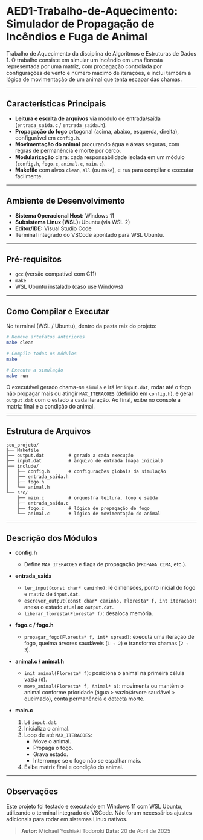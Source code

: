 # AED1-Trabalho-de-Aquecimento: Simulador de Propagação de Incêndios e Fuga de Animal

Trabalho de Aquecimento da disciplina de Algoritmos e Estruturas de Dados 1. O trabalho consiste em simular um incêndio em uma floresta representada por uma matriz, com propagação controlada por configurações de vento e número máximo de iterações, e inclui também a lógica de movimentação de um animal que tenta escapar das chamas.

---

## Características Principais

- **Leitura e escrita de arquivos** via módulo de entrada/saída (`entrada_saida.c` / `entrada_saida.h`).
- **Propagação do fogo** ortogonal (acima, abaixo, esquerda, direita), configurável em `config.h`.
- **Movimentação do animal** procurando água e áreas seguras, com regras de permanência e morte por cerco.
- **Modularização** clara: cada responsabilidade isolada em um módulo (`config.h`, `fogo.c`, `animal.c`, `main.c`).
- **Makefile** com alvos `clean`, `all` (ou `make`), e `run` para compilar e executar facilmente.

---

## Ambiente de Desenvolvimento

- **Sistema Operacional Host:** Windows 11
- **Subsistema Linux (WSL):** Ubuntu (via WSL 2)
- **Editor/IDE:** Visual Studio Code
- Terminal integrado do VSCode apontado para WSL Ubuntu.

---

## Pré-requisitos

- `gcc` (versão compatível com C11)
- `make`
- WSL Ubuntu instalado (caso use Windows)

---

## Como Compilar e Executar

No terminal (WSL / Ubuntu), dentro da pasta raiz do projeto:

```bash
# Remove artefatos anteriores
make clean

# Compila todos os módulos
make

# Executa a simulação
make run
```

O executável gerado chama-se `simula` e irá ler `input.dat`, rodar até o fogo não propagar mais ou atingir `MAX_ITERACOES` (definido em `config.h`), e gerar `output.dat` com o estado a cada iteração. Ao final, exibe no console a matriz final e a condição do animal.

---

## Estrutura de Arquivos

```
seu_projeto/
├── Makefile
├── output.dat         # gerado a cada execução
├── input.dat          # arquivo de entrada (mapa inicial)
├── include/
│   ├── config.h       # configurações globais da simulação
│   ├── entrada_saida.h
│   ├── fogo.h
│   └── animal.h
└── src/
    ├── main.c         # orquestra leitura, loop e saída
    ├── entrada_saida.c
    ├── fogo.c         # lógica de propagação de fogo
    └── animal.c       # lógica de movimentação do animal
```

---

## Descrição dos Módulos

- **config.h**
  - Define `MAX_ITERACOES` e flags de propagação (`PROPAGA_CIMA`, etc.).

- **entrada_saida**
  - `ler_input(const char* caminho)`: lê dimensões, ponto inicial do fogo e matriz de `input.dat`.
  - `escrever_output(const char* caminho, Floresta* f, int iteracao)`: anexa o estado atual ao `output.dat`.
  - `liberar_floresta(Floresta* f)`: desaloca memória.

- **fogo.c / fogo.h**
  - `propagar_fogo(Floresta* f, int* spread)`: executa uma iteração de fogo, queima árvores saudáveis (`1 → 2`) e transforma chamas (`2 → 3`).

- **animal.c / animal.h**
  - `init_animal(Floresta* f)`: posiciona o animal na primeira célula vazia (`0`).
  - `move_animal(Floresta* f, Animal* a)`: movimenta ou mantém o animal conforme prioridade (água > vazio/árvore saudável > queimado), conta permanência e detecta morte.

- **main.c**
  1. Lê `input.dat`.
  2. Inicializa o animal.
  3. Loop de até `MAX_ITERACOES`:
     - Move o animal.
     - Propaga o fogo.
     - Grava estado.
     - Interrompe se o fogo não se espalhar mais.
  4. Exibe matriz final e condição do animal.

---

## Observações

Este projeto foi testado e executado em Windows 11 com WSL Ubuntu, utilizando o terminal integrado do VSCode. Não foram necessários ajustes adicionais para rodar em sistemas Linux nativos.

> **Autor:** Michael Yoshiaki Todoroki
> **Data:** 20 de Abril de 2025

